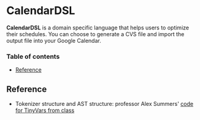 # CalendarDSL

**CalendarDSL** is a domain specific language that helps users to optimize their schedules. You can choose to generate a CVS file and import the output file into your Google Calendar. 

### Table of contents

- [Reference](#reference)

## Reference
- Tokenizer structure and AST structure: professor Alex Summers' [code for TinyVars from class](http://www.students.cs.ubc.ca/~cs-410/repos/tinyVars-complete.zip)

